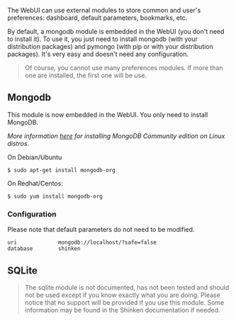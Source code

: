 The WebUI can use external modules to store common and user's preferences: dashboard, default parameters, bookmarks, etc.

By default, a mongodb module is embedded in the WebUI (you don't need to install it). To use it, you just need to install mongodb (with your distribution packages) and pymongo (with pip or with your distribution packages). It's very easy and doesn't need any configuration.

> Of course, you cannot use many preferences modules. If more than one are installed, the first one will be use.

## Mongodb

This module is now embedded in the WebUI. You only need to install MongoDB. 

*More information [here](https://docs.mongodb.org/getting-started/shell/tutorial/install-on-linux/) for installing MongoDB Community edition on Linux distros.*


On Debian/Ubuntu
```
$ sudo apt-get install mongodb-org
```

On Redhat/Centos:
```
$ sudo yum install mongodb-org
```

### Configuration

Please note that default parameters do not need to be modified.

```
uri             mongodb://localhost/?safe=false
database        shinken
```

## SQLite

> The sqlite module is not documented, has not been tested and should not be used except if you know exactly what you are doing. Please notice that no support will be provided if you use this module. Some information may be found in the Shinken documentation if needed. 